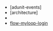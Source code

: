 

* [adunit-events]
* [architecture]
* <flow-direct-tag-advert>
* [flow-myloop-login](flow-myloop-login)

